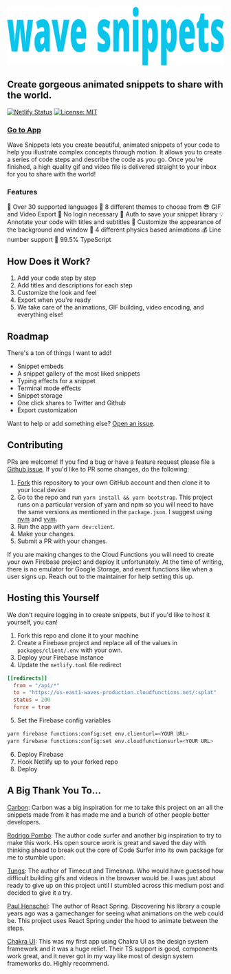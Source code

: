 <a href="https://wavesnippets.com">
  <img src="https://raw.githubusercontent.com/mwood23/wave-snippets/master/static/logo.png" />
</a>

## Create gorgeous animated snippets to share with the world.

[![Netlify Status](https://api.netlify.com/api/v1/badges/52c21bbc-5b28-40b7-860c-24fd9fcfb53b/deploy-status)](https://app.netlify.com/sites/wavesnippets/deploys)
[![License: MIT](https://img.shields.io/badge/License-MIT-yellow.svg)](https://opensource.org/licenses/MIT)

### [Go to App](https://wavesnippets.com/)

Wave Snippets lets you create beautiful, animated snippets of your code to help you illustrate complex concepts through motion. It allows you to create a series of code steps and describe the code as you go. Once you're finished, a high quality gif and video file is delivered straight to your inbox for you to share with the world!

### Features

💯 Over 30 supported languages
💅 8 different themes to choose from
😎 GIF and Video Export
🌊 No login necessary
🙏 Auth to save your snippet library
💡 Annotate your code with titles and subtitles
📸 Customize the appearance of the background and window
🔮 4 different physics based animations
💰 Line number support
📍 99.5% TypeScript

## How Does it Work?

1. Add your code step by step
2. Add titles and descriptions for each step
3. Customize the look and feel
4. Export when you're ready
5. We take care of the animations, GIF building, video encoding, and everything else!

## Roadmap

There's a ton of things I want to add!

- Snippet embeds
- A snippet gallery of the most liked snippets
- Typing effects for a snippet
- Terminal mode effects
- Snippet storage
- One click shares to Twitter and Github
- Export customization

Want to help or add something else? [Open an issue](https://github.com/mwood23/wave-snippets/issues/new).

## Contributing

PRs are welcome! If you find a bug or have a feature request please file a [Github issue](https://github.com/mwood23/wave-snippets/issues/new). If you'd like to PR some changes, do the following:

1. [Fork](https://help.github.com/articles/fork-a-repo/) this repository to your own GitHub account and then clone it to your local device
2. Go to the repo and run `yarn install && yarn bootstrap`. This project runs on a particular version of yarn and npm so you will need to have the same versions as mentioned in the `package.json`. I suggest using [nvm](https://github.com/nvm-sh/nvm) and [yvm](https://github.com/nvm-sh/nvm).
3. Run the app with `yarn dev:client`.
4. Make your changes.
5. Submit a PR with your changes.

If you are making changes to the Cloud Functions you will need to create your own Firebase project and deploy it unfortunately. At the time of writing, there is no emulator for Google Storage, and event functions like when a user signs up. Reach out to the maintainer for help setting this up.

## Hosting this Yourself

We don't require logging in to create snippets, but if you'd like to host it yourself, you can!

1. Fork this repo and clone it to your machine
2. Create a Firebase project and replace all of the values in `packages/client/.env` with your own.
3. Deploy your Firebase instance
4. Update the `netlify.toml` file redirect

```toml
[[redirects]]
  from = "/api/*"
  to = "https://us-east1-waves-production.cloudfunctions.net/:splat"
  status = 200
  force = true
```

5. Set the Firebase config variables

```bash
yarn firebase functions:config:set env.clienturl=<YOUR URL>
yarn firebase functions:config:set env.cloudfunctionsurl=<YOUR URL>
```

6. Deploy Firebase
7. Hook Netlify up to your forked repo
8. Deploy

## A Big Thank You To...

[Carbon](https://carbon.now.sh/): Carbon was a big inspiration for me to take this project on an all the snippets made from it has made me and a bunch of other people better developers.

[Rodrigo Pombo](https://twitter.com/pomber): The author code surfer and another big inspiration to try to make this work. His open source work is great and saved the day with thinking ahead to break out the core of Code Surfer into its own package for me to stumble upon.

[Tungs](https://github.com/tungs): The author of Timecut and Timesnap. Who would have guessed how difficult building gifs and videos in the browser would be. I was just about ready to give up on this project until I stumbled across this medium post and decided to give it a try.

[Paul Henschel](https://twitter.com/0xca0a): The author of React Spring. Discovering his library a couple years ago was a gamechanger for seeing what animations on the web could be. This project uses React Spring under the hood to animate between the steps.

[Chakra UI](https://github.com/chakra-ui/chakra-ui): This was my first app using Chakra UI as the design system framework and it was a huge relief. Their TS support is good, components work great, and it never got in my way like most of design system frameworks do. Highly recommend.
